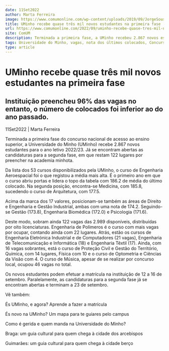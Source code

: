 ```yaml
---
date: 11Set2022
author: Marta Ferreira
image: https://www.comumonline.com/wp-content/uploads/2019/09/JorgeSousa_Psi-1500x1000.jpg
title: UMinho recebe quase três mil novos estudantes na primeira fase
url: https://www.comumonline.com/2022/09/uminho-recebe-quase-tres-mil-novos-estudantes-na-primeira-fase/
site: ComUM
description: Terminada a primeira fase, a UMinho recebeu 2.867 novos estudantes. Restam 122 lugares por preencher na academia minhota.
tags: Universidade do Minho, vagas, nota dos últimos colocados, Concurso Nacional de Acesso ao Ensino Superior, primeira fase
type: article
---
```



# UMinho recebe quase três mil novos estudantes na primeira fase

## Instituição preencheu 96% das vagas no entanto, o número de colocados foi inferior ao do ano passado.

11Set2022 | Marta Ferreira

Terminada a primeira fase do concurso nacional de acesso ao ensino superior, a Universidade do Minho (UMinho) recebe 2.867 novos estudantes para o ano letivo 2022/23. Já se encontram abertas as candidaturas para a segunda fase, em que restam 122 lugares por preencher na academia minhota.

Da lista dos 53 cursos disponibilizados pela UMinho, o curso de Engenharia Aeroespacial foi o que registou a média mais alta. É o primeiro ano em que o curso abriu portas e lidera o topo da tabela com 186.2 de média do último colocado. Na segunda posição, encontra-se Medicina, com 185.8, sucedendo o curso de Arquitetura, com 177.5.

Acima da marca dos 17 valores, posicionam-se também as áreas de Direito e Engenharia e Gestão Industrial, ambas com uma nota de 174.2. Seguindo-se Gestão (173.8), Engenharia Biomédica (172.0) e Psicologia (171.6).

Deste modo, sobram ainda 122 vagas das 2.989 disponíveis, distribuídas por oito licenciaturas. Engenharia de Polímeros é o curso com mais vagas por ocupar, contando ainda com 22 lugares. Atrás, estão os cursos de Engenharia Eletrónica Industrial e de Computadores (21 vagas), Engenharia de Telecomunicação e Informática (18) e Engenharia Têxtil (17). Ainda, com 16 vagas sobrantes, está o curso de Proteção Civil e Gestão do Território, Química, com 14 lugares, Física com 10 e o curso de Optometria e Ciências da Visão com 4. O curso de Música, apesar de se realizar por concurso local, ocupou 46 vagas no total.

Os novos estudantes podem efetuar a matrícula na instituição de 12 a 16 de setembro. Paralelamente, as candidaturas para a segunda fase já se encontram abertas e terminam a 23 de setembro.

Vê também:

És UMinho, e agora? Aprende a fazer a matrícula

És novo na UMinho? Um mapa para te guiares pelo campus

Como é gerida e quem manda na Universidade do Minho?

Braga: um guia cultural para quem chega à cidade dos arcebispos

Guimarães: um guia cultural para quem chega à cidade berço

